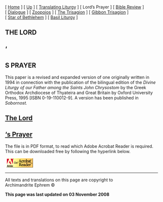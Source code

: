 \[ [Home](index.md) \] \[ [Up](obiter_scripta.md) \]
\[ [Translating Liturgy](translating_liturgy.md) \]
\[ Lord’s Prayer \] \[ [Bible Review](bible_review.md) \]
\[ [Dialogue](dialogue.md) \] \[ [Zoopoios](zoopoios.md) \]
\[ [The Trisagion](the_trisagion.md) \]
\[ [Gibbon Trisagion](gibbon_trisagion.md) \]
\[ [Star of Bethlehem](Star%20of%20Bethlehem.md) \]
\[ [Basil Liturgy](basil_liturgy.md) \]

## THE LORD

## ‘

## S PRAYER

This paper is a revised and expanded version of one originally written
in 1994 in connection with the publication of the bilingual edition of
the *Divine Liturgy of our Father among the Saints John Chrysostom* by
the Greek Orthodox Archdiocese of Thyateira and Great Britain by Oxford
University Press, 1995 \[ISBN 0-19-110012-9\]. A version has been
published in *Sobornost.*

## [The Lord](LP04.pdf)

## [‘s Prayer](LP04.pdf)

The file is in PDF format, to read which Adobe Acrobat Reader is
required. This can be downloaded free by following the hyperlink below.

 [![](getacro.gif)](http://www.adobe.com)

-----

All texts and translations on this page are copyright to  
Archimandrite Ephrem ©

**This page was last updated on 03 November 2008**

